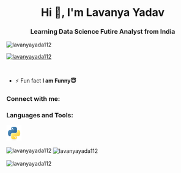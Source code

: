 <h1 align="center">Hi 👋, I'm Lavanya Yadav</h1>
<h3 align="center">Learning Data Science Futire Analyst from India</h3>

<p align="left"> <img src="https://komarev.com/ghpvc/?username=lavanyayada112&label=Profile%20views&color=0e75b6&style=flat" alt="lavanyayada112" /> </p>

<p align="left"> <a href="https://github.com/ryo-ma/github-profile-trophy"><img src="https://github-profile-trophy.vercel.app/?username=lavanyayada112" alt="lavanyayada112" /></a> </p>

<p align="left"> <a href="https://twitter.com/" target="blank"><img src="https://img.shields.io/twitter/follow/?logo=twitter&style=for-the-badge" alt="" /></a> </p>

- ⚡ Fun fact **I am Funny😇**

<h3 align="left">Connect with me:</h3>
<p align="left">
</p>

<h3 align="left">Languages and Tools:</h3>
<p align="left"> <a href="https://www.python.org" target="_blank" rel="noreferrer"> <img src="https://raw.githubusercontent.com/devicons/devicon/master/icons/python/python-original.svg" alt="python" width="40" height="40"/> </a> </p>

<p><img align="left" src="https://github-readme-stats.vercel.app/api/top-langs?username=lavanyayada112&show_icons=true&locale=en&layout=compact" alt="lavanyayada112" /></p>

<p>&nbsp;<img align="center" src="https://github-readme-stats.vercel.app/api?username=lavanyayada112&show_icons=true&locale=en" alt="lavanyayada112" /></p>

<p><img align="center" src="https://github-readme-streak-stats.herokuapp.com/?user=lavanyayada112&" alt="lavanyayada112" /></p>